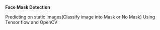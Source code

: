 **Face Mask Detection**

Predicting on static images(Classify image into Mask or No Mask) Using Tensor flow and OpenCV

